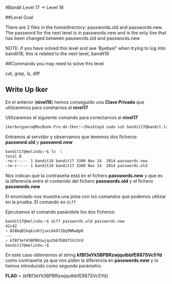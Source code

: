 #Bandit Level 17 → Level 18

##Level Goal

There are 2 files in the homedirectory: passwords.old and passwords.new. The password for the next level is in passwords.new and is the only line that has been changed between passwords.old and passwords.new

NOTE: if you have solved this level and see ‘Byebye!’ when trying to log into bandit18, this is related to the next level, bandit19

##Commands you may need to solve this level

cat, grep, ls, diff

## Write Up Iker

En el anterior (**nivel16**) hemos conseguido una **Clave Privada** que utilizaremos para conetarnos al **nivel17**

Utilizaremos el siguiente comando para conectarnos al **nivel17** 

```bash
ikerburguera@MacBook-Pro-de-Iker:~/Desktop$ sudo ssh bandit17@bandit.labs.overthewire.org -i  sshkey17.private 
```

Entramos al servidor y observamos que tenemos dos ficheros: **password.old** y **password.new**

```bash
bandit17@melinda:~$ ls -l
total 8
-rw-r----- 1 bandit18 bandit17 3300 Nov 14  2014 passwords.new
-rw-r----- 1 bandit18 bandit17 3300 Nov 14  2014 passwords.old
```

Nos indican que la contraseña está en el fichero **passwords.new** y que es la diferencia entre el contenido del fichero **passwords.old** y el fichero **passwords.new**

El enunciado nos muestra una pista con los comandos que podemos utilizar en la prueba. El comando es ```diff```

Ejecutamos el comando pasándole los dos ficheros:

```bash
bandit17@melinda:~$ diff passwords.old passwords.new 
42c42
< BS8bqB1kqkinKJjuxL6k072Qq9NRwQpR
---
> kfBf3eYk5BPBRzwjqutbbfE887SVc5Yd
bandit17@melinda:~$ 
```

En este caso obtenemos el string **kfBf3eYk5BPBRzwjqutbbfE887SVc5Yd** como contraseña ya que nos piden la diferencia en **passwords.new** y lo hemos introducido como segundo parámetro.

**FLAG** = {kfBf3eYk5BPBRzwjqutbbfE887SVc5Yd}

